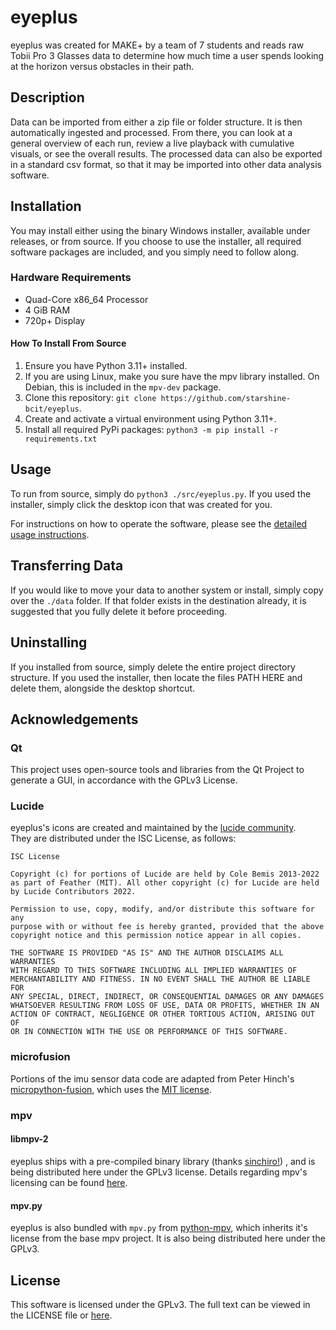 # eyeplus

eyeplus was created for MAKE+ by a team of 7 students and reads raw Tobii Pro 3 Glasses data to determine how much time a user spends looking at the horizon versus obstacles in their path.

## Description

Data can be imported from either a zip file or folder structure. It is then automatically ingested and processed. From there, you can look at a general overview of each run, review a live playback with cumulative visuals, or see the overall results. The processed data can also be exported in a standard csv format, so that it may be imported into other data analysis software.

## Installation

You may install either using the binary Windows installer, available under releases, or from source. If you choose to use the installer, all required software packages are included, and you simply need to follow along.

### Hardware Requirements

- Quad-Core x86_64 Processor
- 4 GiB RAM
- 720p+ Display

#### How To Install From Source

1. Ensure you have Python 3.11+ installed.
2. If you are using Linux, make you sure have the mpv library installed. On Debian, this is included in the `mpv-dev` package.
3. Clone this repository: `git clone https://github.com/starshine-bcit/eyeplus`.
4. Create and activate a virtual environment using Python 3.11+.
5. Install all required PyPi packages: `python3 -m pip install -r requirements.txt`

## Usage

To run from source, simply do `python3 ./src/eyeplus.py`. If you used the installer, simply click the desktop icon that was created for you.

For instructions on how to operate the software, please see the [detailed usage instructions](docs/usage.md).

## Transferring Data

If you would like to move your data to another system or install, simply copy over the `./data` folder. If that folder exists in the destination already, it is suggested that you fully delete it before proceeding.

## Uninstalling

If you installed from source, simply delete the entire project directory structure. If you used the installer, then locate the files PATH HERE and delete them, alongside the desktop shortcut.

## Acknowledgements

### Qt

This project uses open-source tools and libraries from the Qt Project to generate a GUI, in accordance with the GPLv3 License.

### Lucide

eyeplus's icons are created and maintained by the [lucide community](https://github.com/lucide-icons/lucide).  
They are distributed under the ISC License, as follows:

```
ISC License

Copyright (c) for portions of Lucide are held by Cole Bemis 2013-2022 as part of Feather (MIT). All other copyright (c) for Lucide are held by Lucide Contributors 2022.

Permission to use, copy, modify, and/or distribute this software for any
purpose with or without fee is hereby granted, provided that the above
copyright notice and this permission notice appear in all copies.

THE SOFTWARE IS PROVIDED "AS IS" AND THE AUTHOR DISCLAIMS ALL WARRANTIES
WITH REGARD TO THIS SOFTWARE INCLUDING ALL IMPLIED WARRANTIES OF
MERCHANTABILITY AND FITNESS. IN NO EVENT SHALL THE AUTHOR BE LIABLE FOR
ANY SPECIAL, DIRECT, INDIRECT, OR CONSEQUENTIAL DAMAGES OR ANY DAMAGES
WHATSOEVER RESULTING FROM LOSS OF USE, DATA OR PROFITS, WHETHER IN AN
ACTION OF CONTRACT, NEGLIGENCE OR OTHER TORTIOUS ACTION, ARISING OUT OF
OR IN CONNECTION WITH THE USE OR PERFORMANCE OF THIS SOFTWARE.
```

### microfusion

Portions of the imu sensor data code are adapted from Peter Hinch's [micropython-fusion](https://github.com/micropython-IMU/micropython-fusion), which uses the [MIT license](https://github.com/micropython-IMU/micropython-fusion/blob/master/LICENSE).

### mpv

#### libmpv-2

eyeplus ships with a pre-compiled binary library (thanks [sinchiro!](https://sourceforge.net/projects/mpv-player-windows/files)) , and is being distributed here under the GPLv3 license. Details regarding mpv's licensing can be found [here](https://github.com/mpv-player/mpv/blob/master/Copyright).

#### mpv.py

eyeplus is also bundled with `mpv.py` from [python-mpv](https://github.com/jaseg/python-mpv), which inherits it's license from the base mpv project. It is also being distributed here under the GPLv3.

## License

This software is licensed under the GPLv3. The full text can be viewed in the LICENSE file or [here](https://www.gnu.org/licenses/gpl-3.0.txt).
